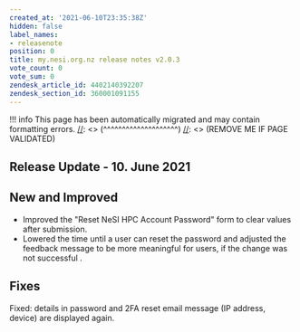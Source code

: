 ```yaml
---
created_at: '2021-06-10T23:35:38Z'
hidden: false
label_names:
- releasenote
position: 0
title: my.nesi.org.nz release notes v2.0.3
vote_count: 0
vote_sum: 0
zendesk_article_id: 4402140392207
zendesk_section_id: 360001091155
---
```




[//]: <> (REMOVE ME IF PAGE VALIDATED)
[//]: <> (vvvvvvvvvvvvvvvvvvvv)
!!! info
    This page has been automatically migrated and may contain formatting errors.
[//]: <> (^^^^^^^^^^^^^^^^^^^^)
[//]: <> (REMOVE ME IF PAGE VALIDATED)

## Release Update - 10. June 2021

## New and Improved

-   Improved the "Reset NeSI HPC Account Password" form to clear values
    after submission.
-   Lowered the time until a user can reset the password and adjusted
    the feedback message to be more meaningful for users, if the change
    was not successful .

## Fixes

Fixed: details in password and 2FA reset email message (IP address,
device) are displayed again.

 
